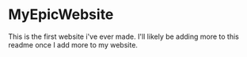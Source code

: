 # MyEpicWebsite
This is the first website i've ever made. I'll likely be adding more to this readme once I add more to my website.
